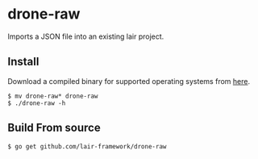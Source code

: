 # drone-raw
Imports a JSON file into an existing lair project.

## Install
Download a compiled binary for supported operating systems from [here](https://github.com/lair-framework/drone-raw/releases/latest).

```
$ mv drone-raw* drone-raw
$ ./drone-raw -h
```

## Build From source
```
$ go get github.com/lair-framework/drone-raw
```
